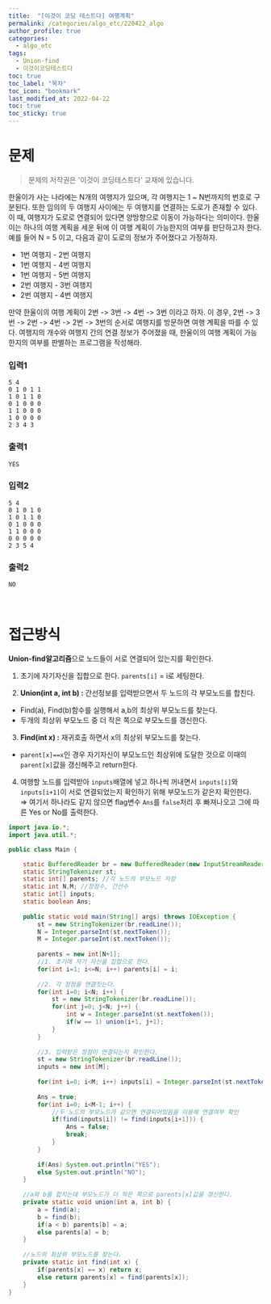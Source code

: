 ```yaml
---
title:  "[이것이 코딩 테스트다] 여행계획"
permalink: /categories/algo_etc/220422_algo
author_profile: true
categories:
  - algo_etc
tags:
  - Union-find
  - 이것이코딩테스트다
toc: true
toc_label: "목차"
toc_icon: "bookmark"
last_modified_at: 2022-04-22
toc: true
toc_sticky: true
---
```


# 문제
> 문제의 저작권은 '이것이 코딩테스트다' 교재에 있습니다.  

한울이가 사는 나라에는 N개의 여행지가 있으며, 각 여행지는 1 ~ N번까지의 번호로 구분된다. 또한 임의의 두 여행지 사이에는 두 여행지를 연결하는 도로가 존재할 수 있다. 이 때, 여행지가 도로로 연결되어 있다면 양방향으로 이동이 가능하다는 의미이다. 한울이는 하나의 여행 계획을 세운 뒤에 이 여행 계획이 가능한지의 여부를 판단하고자 한다. 예를 들어 N = 5 이고, 다음과 같이 도로의 정보가 주어졌다고 가정하자.  

- 1번 여행지 - 2번 여행지  
- 1번 여행지 - 4번 여행지  
- 1번 여행지 - 5번 여행지  
- 2번 여행지 - 3번 여행지  
- 2번 여행지 - 4번 여행지  

만약 한울이의 여행 계획이 2번 -> 3번 -> 4번 -> 3번 이라고 하자. 이 경우, 2번 -> 3번 -> 2번 -> 4번 -> 2번 -> 3번의 순서로 여행지를 방문하면 여행 계획을 따를 수 있다. 여행지의 개수와 여행지 간의 연결 정보가 주어졌을 때, 한울이의 여행 계획이 가능한지의 여부를 판별하는 프로그램을 작성해라.

### 입력1
```
5 4
0 1 0 1 1
1 0 1 1 0
0 1 0 0 0
1 1 0 0 0
1 0 0 0 0
2 3 4 3
```

### 출력1
```
YES
```

### 입력2
```
5 4
0 1 0 1 0
1 0 1 1 0 
0 1 0 0 0
1 1 0 0 0 
0 0 0 0 0
2 3 5 4
```

### 출력2
```
NO
```    


<br/>


# 접근방식
**Union-find알고리즘**으로 노드들이 서로 연결되어 있는지를 확인한다.  

1) 초기에 자기자신을 집합으로 한다. `parents[i]` = i로 세팅한다.   

2) **Union(int a, int b) :**  간선정보를 입력받으면서 두 노드의 각 부모노드를 합친다. 
- Find(a), Find(b)함수를 실행해서 a,b의 최상위 부모노드를 찾는다.  
- 두개의 최상위 부모노드 중 더 작은 쪽으로 부모노드를 갱신한다.  

3) **Find(int x) :** 재귀호출 하면서 x의 최상위 부모노드를 찾는다. 
- `parent[x]==x`인 경우 자기자신이 부모노드인 최상위에 도달한 것으로 이때의 `parent[x]`값을 갱신해주고 return한다.  

4) 여행할 노드를 입력받아 `inputs`배열에 넣고 하나씩 꺼내면서 `inputs[i]`와 `inputs[i+1]`이 서로 연결되었는지 확인하기 위해 부모노드가 같은지 확인한다.  
	⇒ 여기서 하나라도 같지 않으면 flag변수 `Ans`를 `false`처리 후 빠져나오고 그에 따른 Yes or No를 출력한다.  

```java
import java.io.*;
import java.util.*;

public class Main {

	static BufferedReader br = new BufferedReader(new InputStreamReader(System.in));
	static StringTokenizer st;
	static int[] parents; //각 노드의 부모노드 저장
	static int N,M; //정점수, 간선수
	static int[] inputs;
	static boolean Ans;
	
	public static void main(String[] args) throws IOException {
		st = new StringTokenizer(br.readLine());	
		N = Integer.parseInt(st.nextToken());
		M = Integer.parseInt(st.nextToken());
		
		parents = new int[N+1];
		//1. 초기에 자기 자신을 집합으로 한다.
		for(int i=1; i<=N; i++) parents[i] = i;
		
		//2. 각 정점을 연결짓는다.
		for(int i=0; i<N; i++) {
			st = new StringTokenizer(br.readLine());	
			for(int j=0; j<N; j++) {
				int w = Integer.parseInt(st.nextToken());
				if(w == 1) union(i+1, j+1);
			}
		}
		
		//3. 입력받은 정점이 연결되는지 확인한다.
		st = new StringTokenizer(br.readLine());	
		inputs = new int[M];
		
		for(int i=0; i<M; i++) inputs[i] = Integer.parseInt(st.nextToken());
		
		Ans = true;
		for(int i=0; i<M-1; i++) {
			//두 노드의 부모노드가 같으면 연결되어있음을 이용해 연결여부 확인
			if(find(inputs[i]) != find(inputs[i+1])) {
				Ans = false;
				break;
			}
		}
		
		if(Ans) System.out.println("YES");
		else System.out.println("NO");
	}
	
	//a와 b를 합치는데 부모노드가 더 작은 쪽으로 parents[x]값을 갱신한다.
	private static void union(int a, int b) {
		a = find(a);
		b = find(b);
		if(a < b) parents[b] = a;
		else parents[a] = b;
	}
	
	//노드의 최상위 부모노드를 찾는다.
	private static int find(int x) {
		if(parents[x] == x) return x;
		else return parents[x] = find(parents[x]);
	}
}
```    
